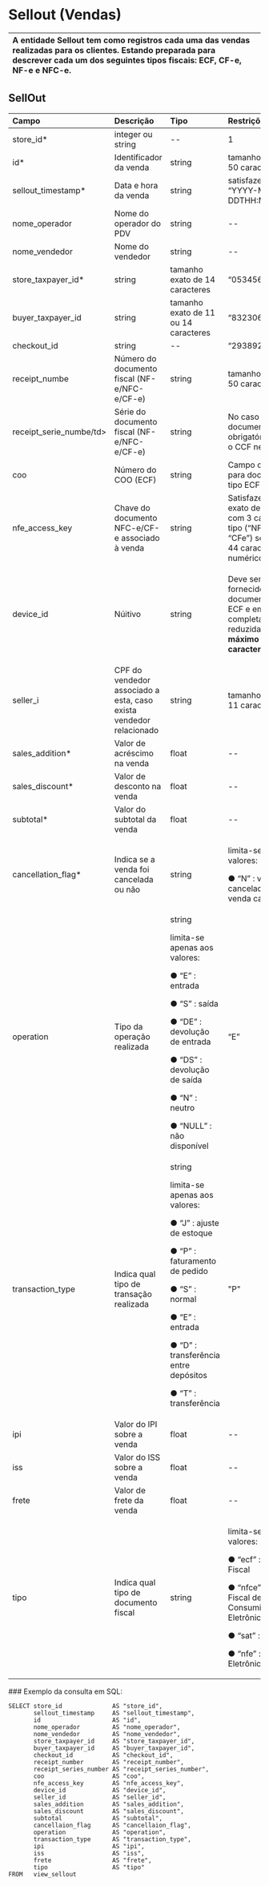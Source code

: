 ﻿---
description: Modelo de Dados - "SellOut" | Vendas para Clientes
---

# Sellout \(Vendas\)

| A entidade Sellout  tem como registros cada uma das vendas realizadas para os clientes. Estando preparada para descrever cada um dos seguintes tipos fiscais: ECF, CF-e, NF-e e NFC-e. |
| :--- |


## SellOut <a id="sellin---itens"></a>

<table>
  <thead>
    <tr>
      <th style="text-align:left">Campo</th>
      <th style="text-align:left">Descri&#xE7;&#xE3;o</th>
      <th style="text-align:left">Tipo</th>
      <th style="text-align:left">Restri&#xE7;&#xF5;es</th>
      <th style="text-align:left">Exemplo</th>
    </tr>
  </thead>
  <tbody>
    <tr>
      <td style="text-align:left">store_id*</td>
      <td style="text-align:leftinterno da loja</td>
      <td style="text-align:left">integer ou string</td>
      <td style="text-align:left">--</td>
      <td style="text-align:left">1</td>
    </tr>
    <tr>
      <td style="text-align:left">id*</td>
      <td style="text-align:left">Identificador da venda</td>
      <td style="text-align:left">string</td>
      <td style="text-align:left">tamanho m&#xE1;ximo de 50 caracteres</td>
      <td style="text-align:left">&#x201C;RCNTH345987&#x201D;</td>
    </tr>
    <tr>
      <td style="text-align:left">sellout_timestamp*</td>
      <td style="text-align:left">Data e hora da venda</td>
      <td style="text-align:left">string</td>
      <td style="text-align:left">satisfazer o padr&#xE3;o &#x201C;YYYY-MM-DDTHH:MM:SS&#x201D;</td>
      <td style="text-align:left">&#x201C;2017-08-20T14:55:08&#x201D;</td>
    </tr>
    <tr>
      <td style="text-align:left">nome_operador</td>
      <td style="text-align:left">Nome do operador do PDV</td>
      <td style="text-align:left">string</td>
      <td style="text-align:left">--</td>
      <td style="text-align:left">&#x201C;Maria Cristina&#x201D;</td>
    </tr>
    <tr>
      <td style="text-align:left">nome_vendedor</td>
      <td style="text-align:left">Nome do vendedor</td>
      <td style="text-align:left">string</td>
      <td style="text-align:left">--</td>
      <td style="text-align:left">&#x201C;Ana Maria&#x201D;</td>
    </tr>
    <tr>
      <td style="text-align:left">store_taxpayer_id*</td>
      <td style="text-align:leue realizou a venda</td>
      <td style="text-align:left">string</td>
      <td style="text-align:left">tamanho exato de 14 caracteres</td>
      <td style="text-align:left">&#x201C;05345647000122&#x201D;</td>
    </tr>
    <tr>
      <td style="text-align:left">buyer_taxpayer_id</td>
      <td style="text-align:leomprador final</td>
      <td style="text-align:left">string</td>
      <td style="text-align:left">tamanho exato de 11 ou 14 caracteres</td>
      <td style="text-align:left">&#x201C;83230677323&#x201D;</td>
    </tr>
    <tr>
      <td style="text-align:left">checkout_id</td>
      <td style="text-align:left ponto de venda</td>
      <td style="text-align:left">string</td>
      <td style="text-align:left">--</td>
      <td style="text-align:left">&#x201C;2938923&#x201D;</td>
    </tr>
    <tr>
      <td style="text-align:left">receipt_numbe</td>
      <td style="text-align:left">N&#xFA;mero do documento fiscal (NF-e/NFC-e/CF-e)</td>
      <td style="text-align:left">string</td>
      <td style="text-align:left">tamanho m&#xE1;ximo de 50 caracteres</td>
      <td style="text-align:left">&#x201C;33093&#x201D;</td>
    </tr>
    <tr>
      <td style="text-align:left">receipt_serie_numbe/td>
      <td style="text-align:left">S&#xE9;rie do documento fiscal (NF-e/NFC-e/CF-e)</td>
      <td
      style="text-align:left">string</td>
        <td style="text-align:left">No caso de documento ECF, obrigat&#xF3;rio informar o CCF neste campo</td>
        <td
        style="text-align:left">&#x201C;27&#x201D;</td>
    </tr>
    <tr>
      <td style="text-align:left">coo</td>
      <td style="text-align:left">N&#xFA;mero do COO (ECF)</td>
      <td style="text-align:left">string</td>
      <td style="text-align:left">Campo obrigat&#xF3;rio para documentos tipo ECF</td>
      <td style="text-align:left">&#x201C;123742&#x201D;</td>
    </tr>
    <tr>
      <td style="text-align:left">nfe_access_key</td>
      <td style="text-align:left">Chave do documento NFC-e/CF-e associado &#xE0; venda</td>
      <td style="text-align:left">string</td>
      <td style="text-align:left">Satisfazer o padr&#xE3;o exato de come&#xE7;ar com 3 caracteres de tipo
        (&#x201C;NFe&#x201D; ou &#x201C;CFe&#x201D;) seguido por 44 caracteres
        num&#xE9;ricos</td>
      <td style="text-align:left">
        <p>NFCe:&#x201C;NFe31170901704848000164650020000018481058491134&#x201D; ou</p>
        <p>CF-e: &#x201C;CFe35150310860014000139590010000162181020002180&#x201D;;</p>
      </td>
    </tr>
    <tr>
      <td style="text-align:left">device_id</td>
      <td style="text-align:left">N&#xFA;itivo</td>
      <td style="text-align:left">string</td>
      <td style="text-align:left">
        <p></p>
        <p>Deve sempre ser fornecido para documentos do tipo ECF e em forma completa
          (em vez de reduzida).<b>Tamanho m&#xE1;ximo de 50 caracteres
       </b
        </p>
      </td>
      <td style="text-align:left">&#x201C;BE1000199329329922&#x201D;</td>
    </tr>
    <tr>
      <td style="text-align:left">seller_i</td>
      <td style="text-align:left">CPF do vendedor associado a esta, caso exista vendedor relacionado</td>
      <td
      style="text-align:left">string</td>
        <td style="text-align:left">tamanho exato de 11 caracteres</td>
        <td style="text-align:left">&#x201C;83230677323&#x201D;</td>
    </tr>
    <tr>
      <td style="text-align:left">sales_addition*</td>
      <td style="text-align:left">Valor de acr&#xE9;scimo na venda</td>
      <td style="text-align:left">float</td>
      <td style="text-align:left">--</td>
      <td style="text-align:left">0.50</td>
    </tr>
    <tr>
      <td style="text-align:left">sales_discount*</td>
      <td style="text-align:left">Valor de desconto na venda</td>
      <td style="text-align:left">float</td>
      <td style="text-align:left">--</td>
      <td style="text-align:left">1.75</td>
    </tr>
    <tr>
      <td style="text-align:left">subtotal*</td>
      <td style="text-align:left">Valor do subtotal da venda</td>
      <td style="text-align:left">float</td>
      <td style="text-align:left">--</td>
      <td style="text-align:left">5.93</td>
    </tr>
    <tr>
      <td style="text-align:left">cancellation_flag*</td>
      <td style="text-align:left">Indica se a venda foi cancelada ou n&#xE3;o</td>
      <td style="text-align:left">string</td>
      <td style="text-align:left">
        <p>limita-se apenas aos valores:</p>
        <p>&#x25CF; &#x201C;N&#x201D; : venda n&#xE3;o-cancelada &#x25CF; &#x201C;S&#x201D;
          : venda cancelada</p>
      </td>
      <td style="text-align:left">&#x201C;N&#x201D;</td>
    </tr>
    <tr>
      <td style="text-align:left">operation</td>
      <td style="text-align:left">Tipo da opera&#xE7;&#xE3;o realizada</td>
      <td style="text-align:left">string</      <td style="text-align:left">
        <p>limita-se apenas aos valores:</p>
        <p>&#x25CF; &#x201C;E&#x201D; : entrada</p>
        <p>&#x25CF; &#x201C;S&#x201D; : sa&#xED;da</p>
        <p>&#x25CF; &#x201C;DE&#x201D; : devolu&#xE7;&#xE3;o de entrada</p>
        <p>&#x25CF; &#x201C;DS&#x201D; : devolu&#xE7;&#xE3;o de sa&#xED;da</p>
        <p>&#x25CF; &#x201C;N&#x201D; : neutro</p>
        <p>&#x25CF; &#x201C;NULL&#x201D; : n&#xE3;o dispon&#xED;vel</p>
      </td>
      <td style="text-align:left">&#x201C;E&#x201D;</td>
    </tr>
    <tr>
      <td style="text-align:left">transaction_type</td>
      <td style="text-align:left">Indica qual tipo de transa&#xE7;&#xE3;o realizada</td>
      <td style="text-align:left">string</      <td style="text-align:left">
        <p>limita-se apenas aos valores:</p>
        <p>&#x25CF; &#x201C;J&#x201D; : ajuste de estoque</p>
        <p>&#x25CF; &#x201C;P&#x201D; : faturamento de pedido</p>
        <p>&#x25CF; &#x201C;S&#x201D; : normal</p>
        <p>&#x25CF; &#x201C;E&#x201D; : entrada</p>
        <p>&#x25CF; &#x201C;D&#x201D; : transfer&#xEA;ncia entre dep&#xF3;sitos</p>
        <p>&#x25CF; &#x201C;T&#x201D; : transfer&#xEA;ncia</p>
      </td>
      <td style="text-align:left">&quot;P&quot;</td>
    </tr>
    <tr>
      <td style="text-align:left">ipi</td>
      <td style="text-align:left">Valor do IPI sobre a venda</td>
      <td style="text-align:left">float</td>
      <td style="text-align:left">--</td>
      <td style="text-align:left">1.87</td>
    </tr>
    <tr>
      <td style="text-align:left">iss</td>
      <td style="text-align:left">Valor do ISS sobre a venda</td>
      <td style="text-align:left">float</td>
      <td style="text-align:left">--</td>
      <td style="text-align:left">1.01</td>
    </tr>
    <tr>
      <td style="text-align:left">frete</td>
      <td style="text-align:left">Valor de frete da venda</td>
      <td style="text-align:left">float</td>
      <td style="text-align:left">--</td>
      <td style="text-align:left">25.98</td>
    </tr>
    <tr>
      <td style="text-align:left">tipo</td>
      <td style="text-align:left">Indica qual tipo de documento fiscal</td>
      <td style="text-align:left">string</td>
      <td style="text-align:left">
        <p>limita-se apenas aos valores:</p>
        <p>&#x25CF; &#x201C;ecf&#x201D; : SPED Fiscal</p>
        <p>&#x25CF; &#x201C;nfce&#x201D; : Nota Fiscal de Consumidor Eletr&#xF4;nica</p>
        <p>&#x25CF; &#x201C;sat&#x201D; : SAT Fiscal</p>
        <p>&#x25CF; &#x201C;nfe&#x201D; : Nota Fiscal Eletr&#xF4;nica</p>
      </td>
      <td style="text-align:left">&#x201C;nfce&#x201D;</td>
    </table>### Exemplo da consulta em SQL:

```text
SELECT store_id              AS "store_id", 
       sellout_timestamp     AS "sellout_timestamp", 
       id                    AS "id", 
       nome_operador         AS "nome_operador", 
       nome_vendedor         AS "nome_vendedor", 
       store_taxpayer_id     AS "store_taxpayer_id", 
       buyer_taxpayer_id     AS "buyer_taxpayer_id", 
       checkout_id           AS "checkout_id", 
       receipt_number        AS "receipt_number", 
       receipt_series_number AS "receipt_series_number", 
       coo                   AS "coo", 
       nfe_access_key        AS "nfe_access_key", 
       device_id             AS "device_id", 
       seller_id             AS "seller_id", 
       sales_addition        AS "sales_addition", 
       sales_discount        AS "sales_discount", 
       subtotal              AS "subtotal", 
       cancellaion_flag      AS "cancellaion_flag", 
       operation             AS "operation", 
       transaction_type      AS "transaction_type", 
       ipi                   AS "ipi", 
       iss                   AS "iss", 
       frete                 AS "frete", 
       tipo                  AS "tipo" 
FROM   view_sellout  
```
<!--stackedit_data:
eyJoaXN0b3J5IjpbLTY4MjQ0OTg1Nl19
-->